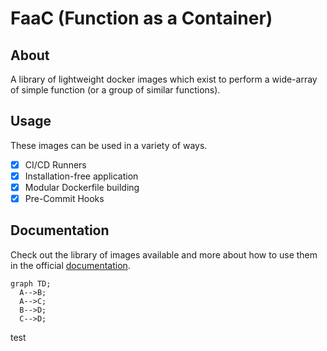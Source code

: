 # FaaC (Function as a Container)

## About

A library of lightweight docker images which exist to perform a wide-array of simple function (or a group of similar functions).

## Usage

These images can be used in a variety of ways.

- [x] CI/CD Runners
- [x] Installation-free application
- [x] Modular Dockerfile building
- [x] Pre-Commit Hooks

## Documentation

Check out the library of images available and more about how to use them in the official [documentation](https://donaldrich.gitlab.io/function-as-a-container).

```mermaid
graph TD;
  A-->B;
  A-->C;
  B-->D;
  C-->D;
```

test
